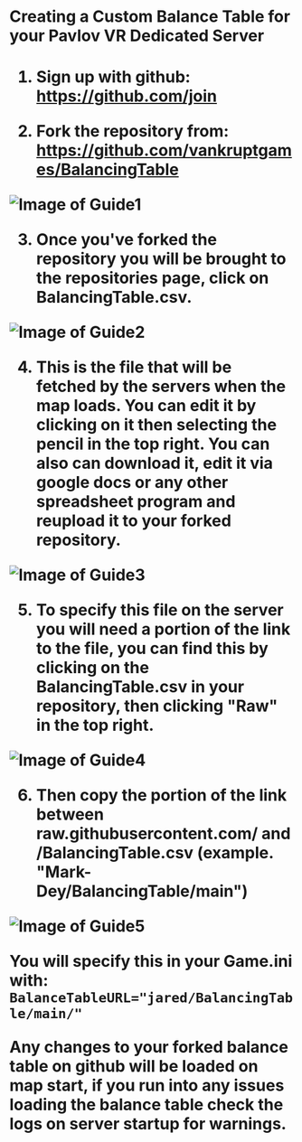 <h1> Creating a Custom Balance Table for your Pavlov VR Dedicated Server <h1>

1. Sign up with github: https://github.com/join

2. Fork the repository from: https://github.com/vankruptgames/BalancingTable

![Image of Guide1](https://github.com/juntistik/BalancingTable/Guide/BTG01.png)

3. Once you've forked the repository you will be brought to the repositories page, click on BalancingTable.csv.

![Image of Guide2](https://github.com/juntistik/BalancingTable/Guide/BTG02.png)

4. This is the file that will be fetched by the servers when the map loads. You can edit it by clicking on it then selecting the pencil in the top right. You can also can download it, edit it via google docs or any other spreadsheet program and reupload it to your forked repository.

![Image of Guide3](https://github.com/juntistik/BalancingTable/Guide/BTG03.png)

5. To specify this file on the server you will need a portion of the link to the file, you can find this by clicking on the BalancingTable.csv in your repository, then clicking "Raw" in the top right.

![Image of Guide4](https://github.com/juntistik/BalancingTable/Guide/BTG04.png)

6. Then copy the portion of the link between raw.githubusercontent.com/ and /BalancingTable.csv (example. "Mark-Dey/BalancingTable/main")

![Image of Guide5](https://github.com/juntistik/BalancingTable/Guide/BTG05.png)

You will specify this in your Game.ini with: `BalanceTableURL="jared/BalancingTable/main/"`

Any changes to your forked balance table on github will be loaded on map start, if you run into any issues loading the balance table check the logs on server startup for warnings.
